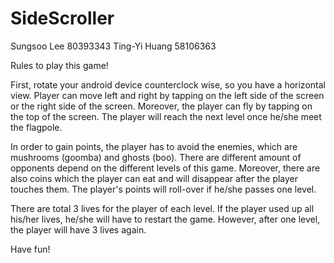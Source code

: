 # SideScroller
Sungsoo Lee 80393343 Ting-Yi Huang 58106363

Rules to play this game!

First, rotate your android device counterclock wise, so you have a horizontal view.
Player can move left and right by tapping on the left side of the screen or the right side of the screen. Moreover, the player can fly by tapping on the top of the screen. The player will reach the next level once he/she meet the flagpole.

In order to gain points, the player has to avoid the enemies, which are mushrooms (goomba) and ghosts (boo). There are different amount of opponents depend on the different levels of this game. Moreover, there are also coins which the player can eat and will disappear after the player touches them. The player's points will roll-over if he/she passes one level.



There are total 3 lives for the player of each level. If the player used up all his/her lives, he/she will have to restart the game. However, after one level, the player will have 3 lives again.

Have fun!
